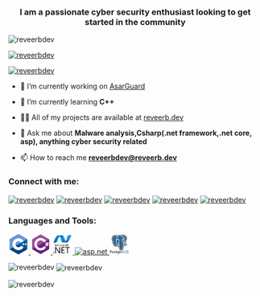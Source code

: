 <h3 align="center">I am a passionate cyber security enthusiast looking to get started in the community</h3>

<p align="left"> <img src="https://komarev.com/ghpvc/?username=reveerbdev&label=Profile%20views&color=0e75b6&style=flat" alt="reveerbdev" /> </p>

<p align="left"> <a href="https://github.com/ryo-ma/github-profile-trophy"><img src="https://github-profile-trophy.vercel.app/?username=reveerbdev" alt="reveerbdev" /></a> </p>

<p align="left"> <a href="https://twitter.com/reveerbdev" target="blank"><img src="https://img.shields.io/twitter/follow/reveerbdev?logo=twitter&style=for-the-badge" alt="reveerbdev" /></a> </p>

- 🔭 I’m currently working on [AsarGuard](https://github.com/reveerbdev/asarguard)

- 🌱 I’m currently learning **C++**

- 👨‍💻 All of my projects are available at [reveerb.dev](reveerb.dev)

- 💬 Ask me about **Malware analysis,Csharp(.net framework,.net core, asp), anything cyber security related**

- 📫 How to reach me **reveerbdev@reveerb.dev**

<h3 align="left">Connect with me:</h3>
<p align="left">
<a href="https://dev.to/reveerbdev" target="blank"><img align="center" src="https://raw.githubusercontent.com/rahuldkjain/github-profile-readme-generator/master/src/images/icons/Social/devto.svg" alt="reveerbdev" height="30" width="40" /></a>
<a href="https://twitter.com/reveerbdev" target="blank"><img align="center" src="https://raw.githubusercontent.com/rahuldkjain/github-profile-readme-generator/master/src/images/icons/Social/twitter.svg" alt="reveerbdev" height="30" width="40" /></a>
<a href="https://www.youtube.com/c/reveerbdev" target="blank"><img align="center" src="https://raw.githubusercontent.com/rahuldkjain/github-profile-readme-generator/master/src/images/icons/Social/youtube.svg" alt="reveerbdev" height="30" width="40" /></a>
<a href="https://www.hackerrank.com/reveerbdev" target="blank"><img align="center" src="https://raw.githubusercontent.com/rahuldkjain/github-profile-readme-generator/master/src/images/icons/Social/hackerrank.svg" alt="reveerbdev" height="30" width="40" /></a>
<a href="https://www.leetcode.com/reveerbdev" target="blank"><img align="center" src="https://raw.githubusercontent.com/rahuldkjain/github-profile-readme-generator/master/src/images/icons/Social/leet-code.svg" alt="reveerbdev" height="30" width="40" /></a>
</p>

<h3 align="left">Languages and Tools:</h3>
<p align="left"> <a href="https://www.w3schools.com/cpp/" target="_blank" rel="noreferrer"> <img src="https://raw.githubusercontent.com/devicons/devicon/master/icons/cplusplus/cplusplus-original.svg" alt="cplusplus" width="40" height="40"/> </a> <a href="https://www.w3schools.com/cs/" target="_blank" rel="noreferrer"> <img src="https://raw.githubusercontent.com/devicons/devicon/master/icons/csharp/csharp-original.svg" alt="csharp" width="40" height="40"/> </a> <a href="https://dotnet.microsoft.com/" target="_blank" rel="noreferrer"> <img src="https://raw.githubusercontent.com/devicons/devicon/master/icons/dot-net/dot-net-original-wordmark.svg" alt="dotnet" width="40" height="40"/> </a> <a href="https://nodejs.org" target="_blank" rel="noreferrer"> <img src="https://assets.toptal.io/images?url=https:%2F%2Fbs-uploads.toptal.io%2Fblackfish-uploads%2Fcomponents%2Fskill_page%2Fcontent%2Flogo_file%2Flogo%2F195726%2F01-ASP.NET-01088004ae0c01df91fdc25af2cdba5f.png" alt="asp.net" width="40" height="40"/> </a> <a href="https://www.postgresql.org" target="_blank" rel="noreferrer"> <img src="https://raw.githubusercontent.com/devicons/devicon/master/icons/postgresql/postgresql-original-wordmark.svg" alt="postgresql" width="40" height="40"/> </a> </p>

<p><img align="left" src="https://github-readme-stats.vercel.app/api/top-langs?username=reveerbdev&show_icons=true&locale=en&layout=compact" alt="reveerbdev" /></p>

<p>&nbsp;<img align="center" src="https://github-readme-stats.vercel.app/api?username=reveerbdev&show_icons=true&locale=en" alt="reveerbdev" /></p>

<p><img align="center" src="https://github-readme-streak-stats.herokuapp.com/?user=reveerbdev&" alt="reveerbdev" /></p>

